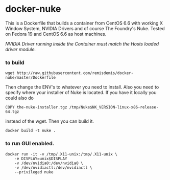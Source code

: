 # docker-nuke
This is a Dockerfile that builds a container from CentOS 6.6 with working X Window System, NVIDIA Drivers and of course The Foundry's Nuke.
Tested on Fedora 19 and CentOS 6.6 as host machines.

*NVIDIA Driver running inside the Container _must_ match the Hosts loaded driver module.*

### to build

    wget http://raw.githubusercontent.com/remisdemis/docker-nuke/master/Dockerfile

Then change the ENV's to whatever you need to install.
Also you need to specify where your installer of Nuke is located. If you have it locally you could also do

    COPY the-nuke-installer.tgz /tmp/Nuke$NK_VERSION-linux-x86-release-64.tgz
instead of the wget.
Then you can build it.

    docker build -t nuke .

### to run GUI enabled.
    docker run -it -v /tmp/.X11-unix:/tmp/.X11-unix \
        -e DISPLAY=unix$DISPLAY
        -v /dev/nvidia0:/dev/nvidia0 \
        -v /dev/nvidiactl:/dev/nvidiactl \
        --privileged nuke
